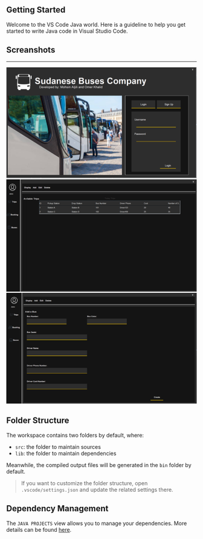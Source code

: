## Getting Started
Welcome to the VS Code Java world. Here is a guideline to help you get started to write Java code in Visual Studio Code.

## Screanshots 
---
![](src/img/01.png)
![](src/img/02.png)
![](src/img/03.png)

## Folder Structure
The workspace contains two folders by default, where:

- `src`: the folder to maintain sources
- `lib`: the folder to maintain dependencies

Meanwhile, the compiled output files will be generated in the `bin` folder by default.

> If you want to customize the folder structure, open `.vscode/settings.json` and update the related settings there.

## Dependency Management
The `JAVA PROJECTS` view allows you to manage your dependencies. More details can be found [here](https://github.com/microsoft/vscode-java-dependency#manage-dependencies).
